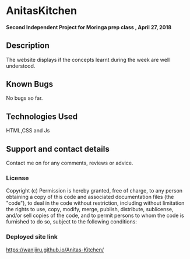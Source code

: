 # AnitasKitchen
#### Second Independent Project for Moringa prep class , April 27, 2018
## Description
The website displays if the concepts learnt during the week are well understood.
## Known Bugs
No bugs so far. 
## Technologies Used
HTML,CSS and Js
## Support and contact details
Contact me on for any comments, reviews or advice.
### License
Copyright (c) 
Permission is hereby granted, free of charge, to any person obtaining a copy of this code and associated documentation files (the "code"), to deal
in the code without restriction, including without limitation the rights to use, copy, modify, merge, publish, distribute, sublicense, and/or sell
copies of the code, and to permit persons to whom the code is furnished to do so, subject to the following conditions:
### Deployed site link
https://wanjiiru.github.io/Anitas-Kitchen/
